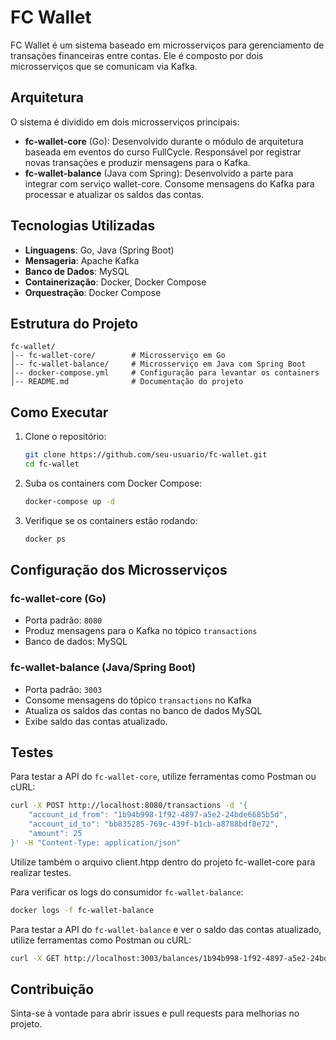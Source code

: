# FC Wallet

FC Wallet é um sistema baseado em microsserviços para gerenciamento de transações financeiras entre contas. Ele é composto por dois microsserviços que se comunicam via Kafka.

## Arquitetura

O sistema é dividido em dois microsserviços principais:

- **fc-wallet-core** (Go): Desenvolvido durante o módulo de arquitetura baseada em eventos do curso FullCycle. Responsável por registrar novas transações e produzir mensagens para o Kafka.
- **fc-wallet-balance** (Java com Spring): Desenvolvido a parte para integrar com serviço wallet-core. Consome mensagens do Kafka para processar e atualizar os saldos das contas.

## Tecnologias Utilizadas

- **Linguagens**: Go, Java (Spring Boot)
- **Mensageria**: Apache Kafka
- **Banco de Dados**: MySQL
- **Containerização**: Docker, Docker Compose
- **Orquestração**: Docker Compose

## Estrutura do Projeto

```
fc-wallet/
│-- fc-wallet-core/        # Microsserviço em Go
│-- fc-wallet-balance/     # Microsserviço em Java com Spring Boot
│-- docker-compose.yml     # Configuração para levantar os containers
│-- README.md              # Documentação do projeto
```

## Como Executar

1. Clone o repositório:

   ```sh
   git clone https://github.com/seu-usuario/fc-wallet.git
   cd fc-wallet
   ```

2. Suba os containers com Docker Compose:

   ```sh
   docker-compose up -d
   ```

3. Verifique se os containers estão rodando:

   ```sh
   docker ps
   ```

## Configuração dos Microsserviços

### fc-wallet-core (Go)

- Porta padrão: `8080`
- Produz mensagens para o Kafka no tópico `transactions`
- Banco de dados: MySQL

### fc-wallet-balance (Java/Spring Boot)

- Porta padrão: `3003`
- Consome mensagens do tópico `transactions` no Kafka
- Atualiza os saldos das contas no banco de dados MySQL
- Exibe saldo das contas atualizado.

## Testes

Para testar a API do `fc-wallet-core`, utilize ferramentas como Postman ou cURL:

```sh
curl -X POST http://localhost:8080/transactions -d '{
    "account_id_from": "1b94b998-1f92-4897-a5e2-24bde6685b5d",
    "account_id_to": "bb835285-769c-439f-b1cb-a8788bdf8e72",
    "amount": 25
}' -H "Content-Type: application/json"
```

Utilize também o arquivo client.htpp dentro do projeto fc-wallet-core para realizar testes.

Para verificar os logs do consumidor `fc-wallet-balance`:

```sh
docker logs -f fc-wallet-balance
```

Para testar a API do `fc-wallet-balance` e ver o saldo das contas atualizado, utilize ferramentas como Postman ou cURL:

```sh
curl -X GET http://localhost:3003/balances/1b94b998-1f92-4897-a5e2-24bde6685b5d -H "Content-Type: application/json"
```

## Contribuição

Sinta-se à vontade para abrir issues e pull requests para melhorias no projeto.
